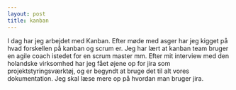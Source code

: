 ```yaml
---
layout: post
title: kanban
---
```


I dag har jeg arbejdet med Kanban. Efter møde med asger har jeg kigget på hvad forskellen på kanban og scrum er. 
Jeg har lært at kanban team bruger en agile coach istedet for en scrum master mm. 
Efter mit interview med den holandske virksomhed har jeg fået øjene op for jira som projektstyringsværktøj,
og er begyndt at bruge det til alt vores dokumentation. 
Jeg skal læse mere op på hvordan man bruger jira.

